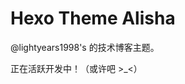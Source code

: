 # Hexo Theme Alisha

@lightyears1998's 的技术博客主题。

正在活跃开发中！（或许吧 >_<）

<!--

可以参考的博客：

https://www.ruanyifeng.com/blog/
https://lvwenhan.com/
https://www.liuchuo.net/
https://2heng.xin/
https://licoy.cn/
https://github.com/ZEROKISEKI/hexo-theme-gal
http://www.monreeing.com/

还可以在 Hexo Showcase 查找更多主题内容。

## 特点

- 开门见山，不要做多余的动画。（除非是在博客中的一些特别的小区域。）
- 使用一个比较可爱的标题字体和比较严肃的正文字体。（参考《Nature》文章的排版。）
- 正文行距足够大，可以放下行间注音。（间距参考“Linux 中国”微信公众号。）

## 提示

- 配图可以使用机器学习来生成风格化的图片。
- 使用手绘的漫画风格的图片也不错。

## 设计要点

- 文章阅读
  - 标题
  - 日期 初次发布日期 更新日期
  - 正文
  - 篇末工具区域
    - 上一篇/下一篇
- 搜索
- 博文时间线
- 其他页面

- 词云
- 标签云

- 近期文章
- 文章归档日历

## 参考

参考市面上比较流行的 Hexo 主题。

- hexo-theme-matery 团子的
- hexo-theme-typing 光滑的
- <https://lhcfl.github.io/> 很简洁
- <corhow.github.io> 很有趣

## TODO

- 收集适合使用的开源字体
  - 为知笔记上的日记
  - Notebook
  - OneDrive/Art

-->
